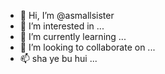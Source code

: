 - 👋 Hi, I’m @asmallsister
- 👀 I’m interested in ...
- 🌱 I’m currently learning ...
- 💞️ I’m looking to collaborate on ...
- 📫 sha ye bu hui ...

<!---
asmallsister/asmallsister is a ✨ special ✨ repository because its `README.md` (this file) appears on your GitHub profile.
You can click the Preview link to take a look at your changes.
--->
